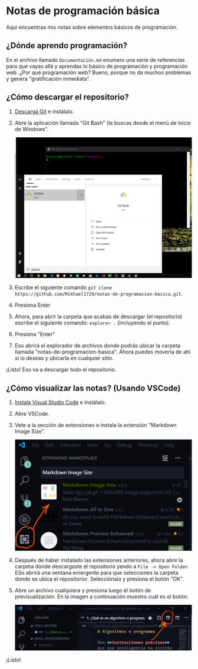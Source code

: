 # Notas de programación básica

Aquí encuentras mis notas sobre elementos básicos de programación.

## ¿Dónde aprendo programación?

En el archivo llamado `Documentación.md` enumero una serie de referencias para que vayas allá y aprendas lo básico de programación y programación web. ¿Por qué programación web? Bueno, porque no da muchos problemas y genera "gratificación inmediata". 

## ¿Cómo descargar el repositorio?

1. [Descarga Git](https://git-scm.com/downloads) e instálalo.
2. Abre la aplicación llamada "Git Bash" (la buscas desde el menú de inicio de Windows".

    ![Git bash](imagenes/git_bash.png)

3. Escribe el siguiente comando `git clone https://github.com/Mikhael1729/notas-de-programacion-basica.git`.
4. Presiona Enter
5. Ahora, para abrir la carpeta que acabas de descargar (el repositorio) escribe el siguiente comando: ```explorer .``` (incluyendo el punto).
6. Presiona "Enter"
7. Eso abrirá el explorador de archivos donde podrás ubicar la carpeta llamada "notas-de-programacion-basica". Ahora puedes moverla de ahí si lo deseas y ubicarla en cualquier sitio.

¡Listo! Eso va a descargar todo el repositorio.

## ¿Cómo visualizar las notas? (Usando VSCode)

1. [Instala Visual Studio Code](https://code.visualstudio.com/download) e instálalo.
2. Abre VSCode.
3. Vete a la sección de extensiones e instala la extensión "Markdown Image Size".

    ![Markdown Image Size extension image](imagenes/download_extension.png)

4. Después de haber instalado las extensiones anteriores, ahora abre la carpeta donde descargaste el repositorio yendo a `File -> Open Folder`. ESo abrirá una ventana emergente para que selecciones la carpeta donde se ubica el repositorior. Selecciónala y presiona el botón "OK".
5. Abre un archivo cualquiera y presiona luego el botón de previsualización. En la imagen a continuación muestro cuál es el botón:

    ![Preview button](imagenes/preview-button.png)

¡Listo!
